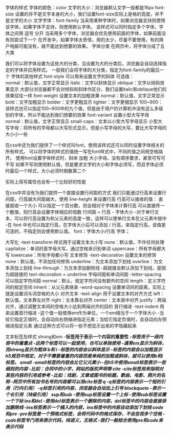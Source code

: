 字体的样式
字体的颜色：color
文字的大小：浏览器默认文字一般都是16px
font-size 设置的并不是文字本身的大小，我们设置font-size实际上是格的高度，并不是文字的大小
文字字体：font-family
当采用某种字体时，如果浏览器支持则使用该字体，如果字体不支持，则使用默认字体。
该样式可以同时指定多个字体，字体之间用 逗号 分开
当采用多个字体，浏览器会优先使用前面的字体，如果前面没有则尝试下一个
在开发中，如果字体太奇怪，用的太少，尽量不要使用，有的用户电脑可能没有，就不能达到想要的效果。
字体分类
在网页中，将字体分成了五大类

我们可以将字体设置为这些大的分类，当设置为大的分类后，浏览器会自动选择指定的字体并应用样式。
一般我们会将字体的大分类，指定为font-family的最后一个
字体的其他样式
font-style 可以用来设置文字的斜体
可选值：	
normal：默认值，文字正常显示
italic：文字以斜体显示
oblique：文字以倾斜效果显示
大部分浏览器都不会对倾斜和斜体作区分，我们设置italic和oblique他们的效果往往一样
font-weight 设置文本的加粗效果
normal：默认值，文字正常显示
bold：文字加粗显示
bolder：文字更粗显示
lighter：文字更细显示
100~900：该样式也可以指定100~900中的九个值，但是由于用户的计算机中没有这么多级别的字体，所以不能达到我们想要的效果
font-variant 设置小型大写字母
normal：默认值，文字正常显示
small-caps：文本以小型大写字母显示
小型大写字母：将所有的字母都以大写形式显示，但是小写字母的大写，要比大写字母的大小小一些

在css中还为我们提供了一个样式叫font，使用该样式还可以同时设置字体相关的所有样式。
可以将字体的样式的值统一写在font样式中，不同的值之间用空格隔开。
使用font设置字体样式时，斜体  加粗  大小字母，没有顺序要求，甚至可写可不写
如果不写则使用默认值，但是要求文字的大小和字体必须写，而且字体必须时最后一个样式，大小必须时倒数第二个

实际上简写属性也会有一个比较好的性能

在css中并没有为我们提供一个直接设置行间距的方式
我们只能通过行高来设置行间距，行高越大间距越大，使用 line-height 来设置行高
行高可以接收的值：
直接就收一个大小 
可以指定一个百分数，则会相对于字体来计算行高
可以直接传一个数值，则行高会设置字体相应的倍数
行间距 =  行高 - 字体大小
-对于单行文本，可以将行高设置为和父元素的高度一致，这样可以使单行文本在父元素中居中
-在 font 中也可以指定行高，在字体大小后可以添加 / 行高，来指定行高，该值是可选的，不指定则会使用默认值。
font：字体大小/行高  字体；

大写化
-text-transform 样式用于设置文本大小写
none：默认值，不作任何处理
capitalize：单词的首字母大写，通过空格来识别单词
uppercase：所有字母都大写
lowercase：所有字母都小写
文本修饰
-text-decoration 设置文本的修饰
none：默认值，不添加任何修饰
underline：为文本添加下划线
overline：为文本添加上划线
line-through：为文本添加删除线
-超链接会默认添加下划线，是因为超链接的 text-decoration = underline
字母间距和单词间距
-letter-spacing 可以指定字符间距
normal：默认，规定字符间没有额外的空间
length：定义字符间的规定空间
inherit：从父元素继承
-word-spacing 设置单词间的距离，实际上就是设置词与词空格的大小
对齐文本
-text-align 用于设置文本的对齐方式
 left：默认值，文本靠左对齐
 right：文本靠右对齐
 center：文本居中对齐
 justify：两端对齐，通过调整文本间的空格大小达到两端对齐的目的
首行缩进
-text-indent 用来设置首行缩进
-这个值一般使用em作为单位，一个em相当于一个字体大小
-当给它指定正值时，会自动向右侧缩进指定元素；当给它指定负值时，会自动向左侧缩进指定元素
通过这种方式可以将一些不想显示出来的字隐藏起来

文本标签及样式
strong和em
-<strong>标签用于表示一个内容的重要性
-<em>标签用于一段内容中的着重点
-这两个标签可以一起使用，也可以单独使用
-通常em显示为斜体，而strong显示为粗体
b和 i
-<i>标签的内容会以斜体显示
-<b>标签的内容会以加粗显示
h5规范中规定，对于不需要着重的内容而是单纯的加粗或斜体，就可以使用b和i标签。
small
-small标签的内容会比它父元素小
-在h5中使用small标签表示一些细则的内容
-比如：合同中的小字，网站的版权声明等
cite
-cite标签用来指明对某些内容的引用或参考
-比如：戏剧，文章或图书的标题，歌曲、电影、照片的名称 
-网页中所有加书名号的内容都可以用cite标签
q
-q标签的内容表示一个短的引用（行内引用）
-q标签引用的内容，浏览器会自动加上引号
blockquote
-表示一个长引用（块级引用）
sup和sub
-使用sup标签设置一个上标
-使用sub标签设置一个下标
ins和del
-使用del标签表示一个删除的内容，del标签中的内容会直接添加删除线
-ins标签表示一个插入的内容，ins标签中的内容自动添加下划线
code和pre
-pre标签是一个预格式标签，会将代码中的格式保存，不会忽视多个空格
-code标签专门用来表示代码，纯语义，无格式
-我们一般结合使用pre和code来表示代码
